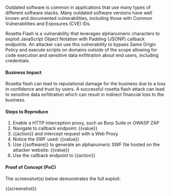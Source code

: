 Outdated software is common in applications that use many types of different software stacks. Many outdated software versions have well known and documented vulnerabilities, including those with Common Vulnerabilities and Exposures (CVE) IDs.

Rosetta Flash is a vulnerability that leverages alphanumeric characters to exploit JavaScript Object Notation with Padding (JSONP) callback endpoints. An attacker can use this vulnerability to bypass Same Origin Policy and execute scripts on domains outside of the scope allowing for code execution and sensitive data exfiltration about end users, including credentials.

#### Business Impact

Rosetta flash can lead to reputational damage for the business due to a loss in confidence and trust by users. A successful rosetta flash attack can lead to sensitive data exfiltration which can result in indirect financial loss to the business.

#### Steps to Reproduce

1. Enable a HTTP interception proxy, such as Burp Suite or OWASP ZAP
1. Navigate to callback endpoint: {{value}}
1. {{action}} and intercept request with a Web Proxy
1. Notice the SWF used: {{value}}
1. Use {{software}} to generate an alphanumeric SWF file hosted on the attacker website: {{value}}
1. Use the callback endpoint to {{action}}

#### Proof of Concept (PoC)

The screenshot(s) below demonstrates the full exploit:

{{screenshot}}

